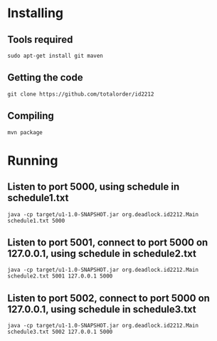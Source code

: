 # Installing
## Tools required
```
sudo apt-get install git maven
```
 
## Getting the code
```
git clone https://github.com/totalorder/id2212
```

## Compiling
```
mvn package
```

# Running

## Listen to port 5000, using schedule in schedule1.txt
```
java -cp target/u1-1.0-SNAPSHOT.jar org.deadlock.id2212.Main schedule1.txt 5000
```

## Listen to port 5001, connect to port 5000 on 127.0.0.1, using schedule in schedule2.txt
```
java -cp target/u1-1.0-SNAPSHOT.jar org.deadlock.id2212.Main schedule2.txt 5001 127.0.0.1 5000
```
## Listen to port 5002, connect to port 5000 on 127.0.0.1, using schedule in schedule3.txt
```
java -cp target/u1-1.0-SNAPSHOT.jar org.deadlock.id2212.Main schedule3.txt 5002 127.0.0.1 5000
```
